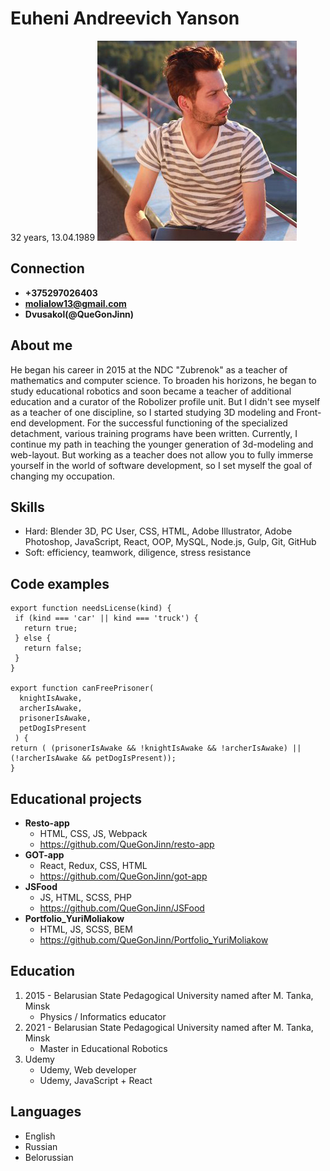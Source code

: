 # Euheni Andreevich Yanson
32 years, 13.04.1989
![markdown-foto](img/euheni.png)

## Connection
* **+375297026403**
* **molialow13@gmail.com**
* **Dvusakol(@QueGonJinn)**
## About me
He began his career in 2015 at the NDC "Zubrenok" as a teacher of mathematics and computer science. To broaden his horizons, he began to study educational robotics and soon became a teacher of additional education and a curator of the Robolizer profile unit. But I didn't see myself as a teacher of one discipline, so I started studying 3D modeling and Front-end development. For the successful functioning of the specialized detachment, various training programs have been written. Currently, I continue my path in teaching the younger generation of 3d-modeling and web-layout.
But working as a teacher does not allow you to fully immerse yourself in the world of software development, so I set myself the goal of changing my occupation.
## Skills
* Hard: Blender 3D, PC User, CSS, HTML, Adobe Illustrator, Adobe Photoshop, JavaScript, React, OOP, MySQL, Node.js, Gulp, Git, GitHub
* Soft: efficiency, teamwork, diligence, stress resistance
## Code examples
```
export function needsLicense(kind) {
 if (kind === 'car' || kind === 'truck') {
   return true;
 } else {
   return false;
 }
}

export function canFreePrisoner( 
  knightIsAwake,
  archerIsAwake,
  prisonerIsAwake,
  petDogIsPresent
 ) {
return ( (prisonerIsAwake && !knightIsAwake && !archerIsAwake) || (!archerIsAwake && petDogIsPresent));
} 
```
## Educational projects
* **Resto-app**
    * HTML, CSS, JS, Webpack
    * https://github.com/QueGonJinn/resto-app
* **GOT-app**
    * React, Redux, CSS, HTML
    * https://github.com/QueGonJinn/got-app
* **JSFood**
    * JS, HTML, SCSS, PHP
    * https://github.com/QueGonJinn/JSFood
* **Portfolio_YuriMoliakow**
    * HTML, JS, SCSS, BEM
    * https://github.com/QueGonJinn/Portfolio_YuriMoliakow
## Education
1. 2015 - Belarusian State Pedagogical University named after M. Tanka, Minsk
    * Physics / Informatics educator
2. 2021 - Belarusian State Pedagogical University named after M. Tanka, Minsk
    * Master in Educational Robotics
3. Udemy
    * Udemy, Web developer
    * Udemy, JavaScript + React
## Languages
 * English
 * Russian
 * Belorussian